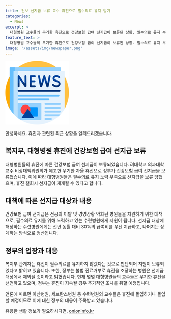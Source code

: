 ```yaml
---
title: 건보 선지급 보류 교수 휴진으로 필수의료 유지 방기
categories:
  - News
excerpt: >
  대형병원 교수들의 무기한 휴진으로 건강보험 급여 선지급이 보류된 상황. 필수의료 유지 부족이 지급 보류 이유로, 휴진 철회시에만 재개 가능하다. 정부는 휴진을 불법 진료거부로 간주하고, 선지급 대상에서 제외하겠다 밝혔으며, 교수들의 동참과 중단 여부에 따라 상황이 변할 전망. 현재 세브란스병원, 서울아산병원, 고려대병원 등에서 휴진이 이어지고 있음.
feature_text: >
  대형병원 교수들의 무기한 휴진으로 건강보험 급여 선지급이 보류된 상황. 필수의료 유지 부족이 지급 보류 이유로, 휴진 철회시에만 재개 가능하다. 정부는 휴진을 불법 진료거부로 간주하고, 선지급 대상에서 제외하겠다 밝혔으며, 교수들의 동참과 중단 여부에 따라 상황이 변할 전망. 현재 세브란스병원, 서울아산병원, 고려대병원 등에서 휴진이 이어지고 있음.
image: '/assets/img/newspaper.png'
---
```


<p><img src="/assets/img/newspaper.png" alt="kimp 속보" /></p>

<p>안녕하세요. 휴진과 관련된 최근 상황을 알려드리겠습니다.</p>

<h2 data-ke-size="size26">복지부, 대형병원 휴진에 건강보험 급여 선지급 보류</h2>

<p>대형병원들의 휴진에 따른 건강보험 급여 선지급이 보류되었습니다. 려대학교 의과대학 교수 비상대책위원회가 예고한 무기한 자율 휴진으로 정부가 건강보험 급여 선지급을 보류했습니다. 이에 따라 대형병원들은 필수의료 유지 노력 부족으로 선지급을 보류 당했으며, 휴진 철회시 선지급이 재개될 수 있다고 합니다.</p>

<h2 data-ke-size="size26">대책에 따른 선지급 대상과 내용</h2>

<p>건강보험 급여 선지급은 전공의 이탈 및 경영상황 악화된 병원들을 지원하기 위한 대책으로, 필수의료 유지를 위해 노력하고 있는 수련병원에게 지원이 됩니다. 선지급 대상에 해당하는 수련병원에게는 전년 동월 대비 30%의 급여비를 우선 지급하고, 나머지는 상계하는 방식으로 정산됩니다.</p>

<h2 data-ke-size="size26">정부의 입장과 대응</h2>

<p>복지부 관계자는 휴진이 필수의료를 유지하지 않겠다는 것으로 판단되어 지원이 보류되었다고 밝히고 있습니다. 또한, 정부는 불법 진료거부로 휴진을 조장하는 병원은 선지급 대상에서 제외될 것이라고 밝혔습니다. 현재 몇몇 대형병원들의 교수들은 무기한 휴진을 선언하고 있으며, 정부는 휴진이 지속될 경우 추가적인 조치를 취할 예정입니다.</p>

<p>언론에 따르면 아산병원, 세브란스병원 등 수련병원의 교수들은 휴진에 돌입하거나 돌입할 예정이므로 이에 대한 정부의 대응이 주목받고 있습니다.</p>
유용한 생활 정보가 필요하시다면, <a href="https://onioninfo.kr" rel="dofollow">onioninfo.kr</a>


